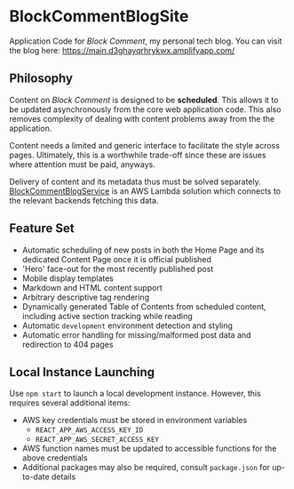# BlockCommentBlogSite

Application Code for _Block Comment_, my personal tech blog. You can visit the blog here: https://main.d3ghayqrhrykwx.amplifyapp.com/

## Philosophy

Content on _Block Comment_ is designed to be **scheduled**. This allows it to be updated asynchronously from the core web application code. This also removes complexity of dealing with content problems away from the the application. 

Content needs a limited and generic interface to facilitate the style across pages. Ultimately, this is a worthwhile trade-off since these are issues where attention must be paid, anyways. 

Delivery of content and its metadata thus must be solved separately. [BlockCommentBlogService](https://github.com/Zaaptastic/BlockCommentBlogService) is an AWS Lambda solution which connects to the relevant backends fetching this data.

## Feature Set

- Automatic scheduling of new posts in both the Home Page and its dedicated Content Page once it is official published
- 'Hero' face-out for the most recently published post
- Mobile display templates
- Markdown and HTML content support
- Arbitrary descriptive tag rendering
- Dynamically generated Table of Contents from scheduled content, including active section tracking while reading
- Automatic `development` environment detection and styling
- Automatic error handling for missing/malformed post data and redirection to 404 pages

## Local Instance Launching

Use `npm start` to launch a local development instance. However, this requires several additional items:

- AWS key credentials must be stored in environment variables
    - `REACT_APP_AWS_ACCESS_KEY_ID`
    - `REACT_APP_AWS_SECRET_ACCESS_KEY`
- AWS function names must be updated to accessible functions for the above credentials
- Additional packages may also be required, consult `package.json` for up-to-date details

